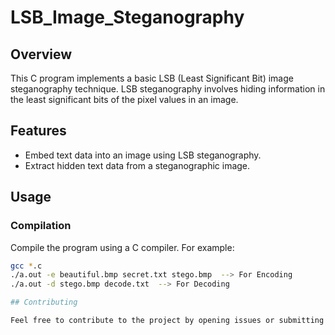 # LSB_Image_Steganography
## Overview

This C program implements a basic LSB (Least Significant Bit) image steganography technique. LSB steganography involves hiding information in the least significant bits of the pixel values in an image.

## Features

- Embed text data into an image using LSB steganography.
- Extract hidden text data from a steganographic image.

## Usage

### Compilation

Compile the program using a C compiler. For example:

```bash
gcc *.c
./a.out -e beautiful.bmp secret.txt stego.bmp  --> For Encoding
./a.out -d stego.bmp decode.txt  --> For Decoding

## Contributing

Feel free to contribute to the project by opening issues or submitting pull requests.
